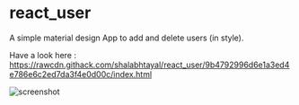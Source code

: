 # react_user
A simple material design App to add and delete users (in style). 

Have a look here : https://rawcdn.githack.com/shalabhtayal/react_user/9b4792996d6e1a3ed4e786e6c2ed7da3f4e0d00c/index.html

![screenshot](https://assets.digitalocean.com/articles/alligator/boo.svg "Screenshot")
